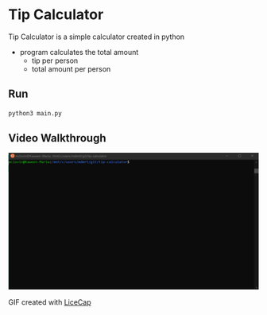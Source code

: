 # Tip Calculator

Tip Calculator is a simple calculator created in python
- program calculates the total amount 
    - tip per person
    - total amount per person
## Run

```bash
python3 main.py
```
## Video Walkthrough
<img src='tipCalculator.gif' title='Video Walkthrough' width='' alt='Video Walkthrough' />

GIF created with [LiceCap](http://www.cockos.com/licecap/)